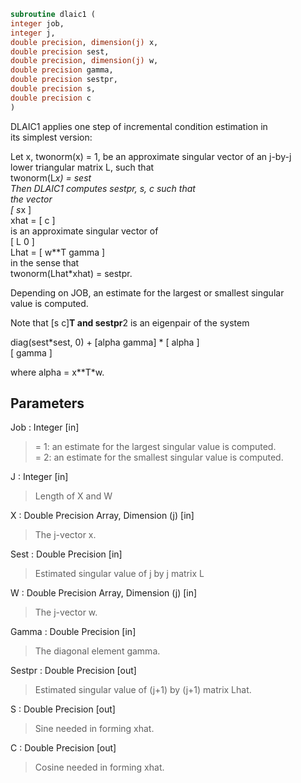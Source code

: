 ```fortran  
subroutine dlaic1 (  
integer job,  
integer j,  
double precision, dimension(j) x,  
double precision sest,  
double precision, dimension(j) w,  
double precision gamma,  
double precision sestpr,  
double precision s,  
double precision c  
)  
```  
  
DLAIC1 applies one step of incremental condition estimation in  
its simplest version:  
  
Let x, twonorm(x) = 1, be an approximate singular vector of an j-by-j  
lower triangular matrix L, such that  
twonorm(L*x) = sest  
Then DLAIC1 computes sestpr, s, c such that  
the vector  
[ s*x ]  
xhat = [  c  ]  
is an approximate singular vector of  
[ L       0  ]  
Lhat = [ w**T gamma ]  
in the sense that  
twonorm(Lhat*xhat) = sestpr.  
  
Depending on JOB, an estimate for the largest or smallest singular  
value is computed.  
  
Note that [s c]**T and sestpr**2 is an eigenpair of the system  
  
diag(sest*sest, 0) + [alpha  gamma] * [ alpha ]  
[ gamma ]  
  
where  alpha =  x**T*w.  
  
## Parameters  
Job : Integer [in]  
> = 1: an estimate for the largest singular value is computed.  
> = 2: an estimate for the smallest singular value is computed.  
  
J : Integer [in]  
> Length of X and W  
  
X : Double Precision Array, Dimension (j) [in]  
> The j-vector x.  
  
Sest : Double Precision [in]  
> Estimated singular value of j by j matrix L  
  
W : Double Precision Array, Dimension (j) [in]  
> The j-vector w.  
  
Gamma : Double Precision [in]  
> The diagonal element gamma.  
  
Sestpr : Double Precision [out]  
> Estimated singular value of (j+1) by (j+1) matrix Lhat.  
  
S : Double Precision [out]  
> Sine needed in forming xhat.  
  
C : Double Precision [out]  
> Cosine needed in forming xhat.  
  
